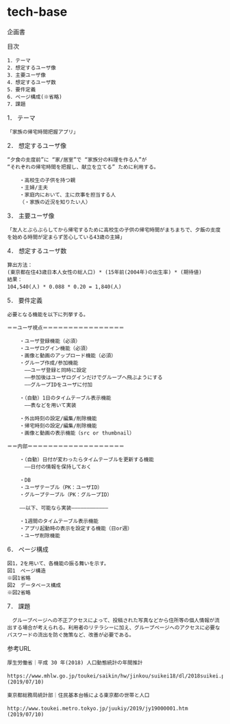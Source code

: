 # tech-base
企画書

目次

	1．テーマ
	2．想定するユーザ像
	3．主要ユーザ像
	4．想定するユーザ数
	5．要件定義
	6．ページ構成(※省略)
	7．課題


1．	テーマ

	「家族の帰宅時間把握アプリ」

2．	想定するユーザ像

	“夕食の支度前”に “家/居室”で “家族分の料理を作る人”が
	“それぞれの帰宅時間を把握し、献立を立てる” ために利用する。

		・高校生の子供を持つ親
		・主婦/主夫
		・家庭内において、主に炊事を担当する人
		（・家族の近況を知りたい人）

3．	主要ユーザ像

	「友人とぶらぶらしてから帰宅するために高校生の子供の帰宅時間がまちまちで、夕飯の支度を始める時間が定まらず苦心している43歳の主婦」

4．	想定するユーザ数

	算出方法：
	(東京都在住43歳日本人女性の総人口) * (15年前(2004年)の出生率) * (期待値)
	結果：
	104,540(人) * 0.088 * 0.20 = 1,840(人)

5．	要件定義

	必要となる機能を以下に列挙する。

	＝＝ユーザ視点＝＝＝＝＝＝＝＝＝＝＝＝＝＝＝＝
	
		・ユーザ登録機能（必須）
		・ユーザログイン機能（必須）
		・画像と動画のアップロード機能（必須）
		・グループ作成/参加機能
		　――ユーザ登録と同時に設定
		　――参加後はユーザログインだけでグループへ飛ぶようにする
		　――グループIDをユーザに付加
 
		・（自動）1日のタイムテーブル表示機能
		　――表などを用いて実装
 
		・外出時刻の設定/編集/削除機能
		・帰宅時刻の設定/編集/削除機能
		・画像と動画の表示機能（src or thumbnail）

	＝＝内部＝＝＝＝＝＝＝＝＝＝＝＝＝＝＝＝＝＝＝

		・（自動）日付が変わったらタイムテーブルを更新する機能
		　――日付の情報を保持しておく
 
		・DB
		・ユーザテーブル（PK：ユーザID）
		・グループテーブル（PK：グループID）

		――以下、可能なら実装――――――――――――

		・1週間のタイムテーブル表示機能
		・アプリ起動時の表示を設定する機能（日or週）
		・ユーザ削除機能

6．	ページ構成

	図1，2を用いて、各機能の振る舞いを示す。
	図1　ページ構造
	※図1省略
	図2　データベース構成
	※図2省略

7．	課題

	　グループページへの不正アクセスによって、投稿された写真などから住所等の個人情報が流出する場合が考えられる。利用者のリテラシーに加え、グループページへのアクセスに必要なパスワードの流出を防ぐ施策など、改善が必要である。

参考URL

	厚生労働省｜平成 30 年(2018) 人口動態統計の年間推計

	https://www.mhlw.go.jp/toukei/saikin/hw/jinkou/suikei18/dl/2018suikei.pdf　(2019/07/10)

	東京都総務局統計部｜住民基本台帳による東京都の世帯と人口

	http://www.toukei.metro.tokyo.jp/juukiy/2019/jy19000001.htm　(2019/07/10)
